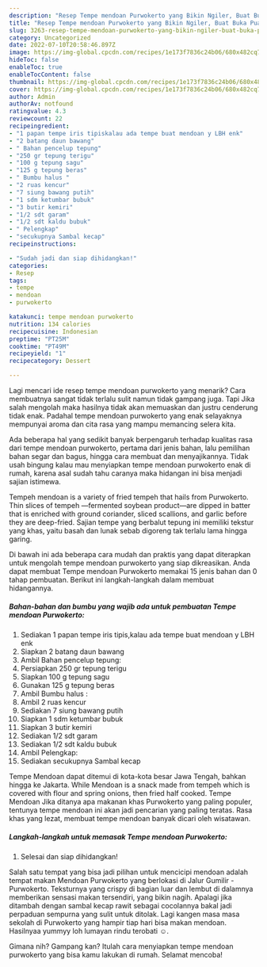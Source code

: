 ```yaml
---
description: "Resep Tempe mendoan Purwokerto yang Bikin Ngiler, Buat Buka Puasa Menggugah Selera"
title: "Resep Tempe mendoan Purwokerto yang Bikin Ngiler, Buat Buka Puasa Menggugah Selera"
slug: 3263-resep-tempe-mendoan-purwokerto-yang-bikin-ngiler-buat-buka-puasa-menggugah-selera
category: Uncategorized
date: 2022-07-10T20:58:46.897Z
image: https://img-global.cpcdn.com/recipes/1e173f7836c24b06/680x482cq70/tempe-mendoan-purwokerto-foto-resep-utama.jpg
hideToc: false
enableToc: true
enableTocContent: false
thumbnail: https://img-global.cpcdn.com/recipes/1e173f7836c24b06/680x482cq70/tempe-mendoan-purwokerto-foto-resep-utama.jpg
cover: https://img-global.cpcdn.com/recipes/1e173f7836c24b06/680x482cq70/tempe-mendoan-purwokerto-foto-resep-utama.jpg
author: Admin
authorAv: notfound
ratingvalue: 4.3
reviewcount: 22
recipeingredient:
- "1 papan tempe iris tipiskalau ada tempe buat mendoan y LBH enk"
- "2 batang daun bawang"
- " Bahan pencelup tepung"
- "250 gr tepung terigu"
- "100 g tepung sagu"
- "125 g tepung beras"
- " Bumbu halus "
- "2 ruas kencur"
- "7 siung bawang putih"
- "1 sdm ketumbar bubuk"
- "3 butir kemiri"
- "1/2 sdt garam"
- "1/2 sdt kaldu bubuk"
- " Pelengkap"
- "secukupnya Sambal kecap"
recipeinstructions:

- "Sudah jadi dan siap dihidangkan!"
categories:
- Resep
tags:
- tempe
- mendoan
- purwokerto

katakunci: tempe mendoan purwokerto 
nutrition: 134 calories
recipecuisine: Indonesian
preptime: "PT25M"
cooktime: "PT49M"
recipeyield: "1"
recipecategory: Dessert

---
```



Lagi mencari ide resep tempe mendoan purwokerto yang menarik? Cara membuatnya sangat tidak terlalu sulit namun tidak gampang juga. Tapi Jika salah mengolah maka hasilnya tidak akan memuaskan dan justru cenderung tidak enak. Padahal tempe mendoan purwokerto yang enak selayaknya mempunyai aroma dan cita rasa yang mampu memancing selera kita.


Ada beberapa hal yang sedikit banyak berpengaruh terhadap kualitas rasa dari tempe mendoan purwokerto, pertama dari jenis bahan, lalu pemilihan bahan segar dan bagus, hingga cara membuat dan menyajikannya. Tidak usah bingung kalau mau menyiapkan tempe mendoan purwokerto enak di rumah, karena asal sudah tahu caranya maka hidangan ini bisa menjadi sajian istimewa.

Tempeh mendoan is a variety of fried tempeh that hails from Purwokerto. Thin slices of tempeh —fermented soybean product—are dipped in batter that is enriched with ground coriander, sliced scallions, and garlic before they are deep-fried. Sajian tempe yang berbalut tepung ini memiliki tekstur yang khas, yaitu basah dan lunak sebab digoreng tak terlalu lama hingga garing.


Di bawah ini ada beberapa cara mudah dan praktis yang dapat diterapkan untuk mengolah tempe mendoan purwokerto yang siap dikreasikan. Anda dapat membuat Tempe mendoan Purwokerto memakai 15 jenis bahan dan 0 tahap pembuatan. Berikut ini langkah-langkah dalam membuat hidangannya.

<!--inarticleads1-->

##### Bahan-bahan dan bumbu yang wajib ada untuk pembuatan Tempe mendoan Purwokerto:

1. Sediakan 1 papan tempe iris tipis,kalau ada tempe buat mendoan y LBH enk
1. Siapkan 2 batang daun bawang
1. Ambil  Bahan pencelup tepung:
1. Persiapkan 250 gr tepung terigu
1. Siapkan 100 g tepung sagu
1. Gunakan 125 g tepung beras
1. Ambil  Bumbu halus :
1. Ambil 2 ruas kencur
1. Sediakan 7 siung bawang putih
1. Siapkan 1 sdm ketumbar bubuk
1. Siapkan 3 butir kemiri
1. Sediakan 1/2 sdt garam
1. Sediakan 1/2 sdt kaldu bubuk
1. Ambil  Pelengkap:
1. Sediakan secukupnya Sambal kecap


Tempe Mendoan dapat ditemui di kota-kota besar Jawa Tengah, bahkan hingga ke Jakarta. While Mendoan is a snack made from tempeh which is covered with flour and spring onions, then fried half cooked. Tempe Mendoan Jika ditanya apa makanan khas Purwokerto yang paling populer, tentunya tempe mendoan ini akan jadi pencarian yang paling teratas. Rasa khas yang lezat, membuat tempe mendoan banyak dicari oleh wisatawan. 

<!--inarticleads2-->

##### Langkah-langkah untuk memasak Tempe mendoan Purwokerto:


1. Selesai dan siap dihidangkan!

Salah satu tempat yang bisa jadi pilihan untuk mencicipi mendoan adalah tempat makan Mendoan Purwokerto yang berlokasi di Jalur Gumilir - Purwokerto. Teksturnya yang crispy di bagian luar dan lembut di dalamnya memberikan sensasi makan tersendiri, yang bikin nagih. Apalagi jika ditambah dengan sambal kecap rawit sebagai cocolannya bakal jadi perpaduan sempurna yang sulit untuk ditolak. Lagi kangen masa masa sekolah di Purwokerto yang hampir tiap hari bisa makan mendoan. Hasilnyaa yummyy loh lumayan rindu terobati ☺️. 

Gimana nih? Gampang kan? Itulah cara menyiapkan tempe mendoan purwokerto yang bisa kamu lakukan di rumah. Selamat mencoba!
